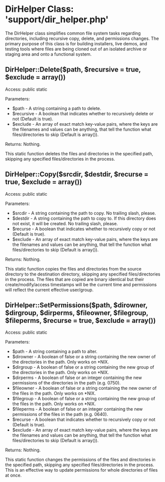 DirHelper Class:  'support/dir_helper.php'
==========================================

The DirHelper class simplifies common file system tasks regarding directories, including recursive copy, delete, and permissions changes.  The primary purpose of this class is for building installers, live demos, and testing tools where files are being cloned out of an isolated archive or staging area and onto a functional system.

DirHelper::Delete($path, $recursive = true, $exclude = array())
---------------------------------------------------------------

Access:  public static

Parameters:

* $path - A string containing a path to delete.
* $recursive - A boolean that indicates whether to recursively delete or not (Default is true).
* $exclude - An array of exact match key-value pairs, where the keys are the filenames and values can be anything, that tell the function what files/directories to skip (Default is array()).

Returns:  Nothing.

This static function deletes the files and directories in the specified path, skipping any specified files/directories in the process.

DirHelper::Copy($srcdir, $destdir, $recurse = true, $exclude = array())
-----------------------------------------------------------------------

Access:  public static

Parameters:

* $srcdir - A string containing the path to copy.  No trailing slash, please.
* $destdir - A string containing the path to copy to.  If this directory does not exist, it will be created.  No trailing slash, please.
* $recurse - A boolean that indicates whether to recursively copy or not (Default is true).
* $exclude - An array of exact match key-value pairs, where the keys are the filenames and values can be anything, that tell the function what files/directories to skip (Default is array()).

Returns:  Nothing.

This static function copies the files and directories from the source directory to the destination directory, skipping any specified files/directories in the process.  The files that are copied are binary identical but their create/modify/access timestamps will be the current time and permissions will reflect the current effective user/group.

DirHelper::SetPermissions($path, $dirowner, $dirgroup, $dirperms, $fileowner, $filegroup, $fileperms, $recurse = true, $exclude = array())
------------------------------------------------------------------------------------------------------------------------------------------

Access:  public static

Parameters:

* $path - A string containing a path to alter.
* $dirowner - A boolean of false or a string containing the new owner of the directories in the path.  Only works on *NIX.
* $dirgroup - A boolean of false or a string containing the new group of the directories in the path.  Only works on *NIX.
* $dirperms - A boolean of false or an integer containing the new permissions of the directories in the path (e.g. 0750).
* $fileowner - A boolean of false or a string containing the new owner of the files in the path.  Only works on *NIX.
* $filegroup - A boolean of false or a string containing the new group of the files in the path.  Only works on *NIX.
* $fileperms - A boolean of false or an integer containing the new permissions of the files in the path (e.g. 0640).
* $recurse - A boolean that indicates whether to recursively copy or not (Default is true).
* $exclude - An array of exact match key-value pairs, where the keys are the filenames and values can be anything, that tell the function what files/directories to skip (Default is array()).

Returns:  Nothing.

This static function changes the permissions of the files and directories in the specified path, skipping any specified files/directories in the process.  This is an effective way to update permissions for whole directories of files at once.
